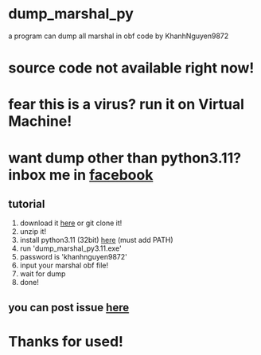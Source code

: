 # dump_marshal_py
a program can dump all marshal in obf code by KhanhNguyen9872

# source code not available right now!
# fear this is a virus? run it on Virtual Machine!
# want dump other than python3.11? inbox me in [facebook](https://fb.me/khanh10a1)

## tutorial
1. download it [here](https://github.com/KhanhNguyen9872/dump_marshal_py/archive/refs/heads/main.zip) or git clone it!
2. unzip it!
3. install python3.11 (32bit) [here](https://github.com/KhanhNguyen9872/Cpycompile/raw/python3.11/required_app/python-3.11.4_32bit.exe) (must add PATH)
4. run 'dump_marshal_py3.11.exe'
5. password is 'khanhnguyen9872'
6. input your marshal obf file!
7. wait for dump
8. done!

## you can post issue [here](https://github.com/KhanhNguyen9872/kramer-specter_deobf/issues/new)

# Thanks for used!
